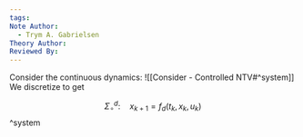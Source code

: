 ```yaml
---
tags: 
Note Author:
  - Trym A. Gabrielsen
Theory Author: 
Reviewed By:
---
```

Consider the continuous dynamics: ![[Consider - Controlled NTV#^system]]
We discretize to get

$$\Sigma_{\circ}^{d}:\quad x_{k+1} = f_{d}(t_{k}, x_{k},u_{k})$$ ^system
